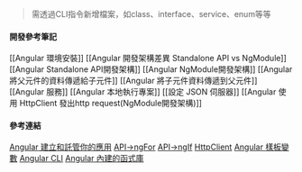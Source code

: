 
> 需透過CLI指令新增檔案，如class、interface、service、enum等等

#### 開發參考筆記
[[Angular 環境安裝]]
[[Angular 開發架構差異 Standalone API vs NgModule]]
[[Angular Standalone API開發架構]]
[[Angular NgModule開發架構]]
[[Angular 將父元件的資料傳遞給子元件]]
[[Angular 將子元件資料傳遞到父元件]]
[[Angular 服務]]
[[Angular 本地執行專案]]
[[設定 JSON 伺服器]]
[[Angular 使用 HttpClient 發出http request(NgModule開發架構)]]

#### 參考連結
[Angular 建立和託管你的應用](https://angular.tw/start/start-deployment#building-and-hosting-your-application)
[API->ngFor](https://angular.tw/api/common/NgFor)
[API->ngIf](https://angular.tw/api/common/NgIf)
[HttpClient](https://angular.tw/api/common/http/HttpClient)
[Angular 樣板變數](https://angular.tw/guide/template-reference-variables#syntax)
[Angular CLI](https://angular.tw/guide/what-is-angular#angular-cli)
[Angular 內建的函式庫](https://angular.tw/guide/what-is-angular#first-party-libraries)
